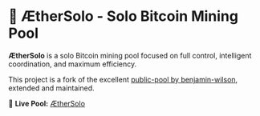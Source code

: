 # 📌 ÆtherSolo - Solo Bitcoin Mining Pool

**ÆtherSolo** is a solo Bitcoin mining pool focused on full control, intelligent coordination, and maximum efficiency.

This project is a fork of the excellent [public-pool by benjamin-wilson](https://github.com/benjamin-wilson/public-pool), extended and maintained.

🔗 **Live Pool:** [ÆtherSolo]()